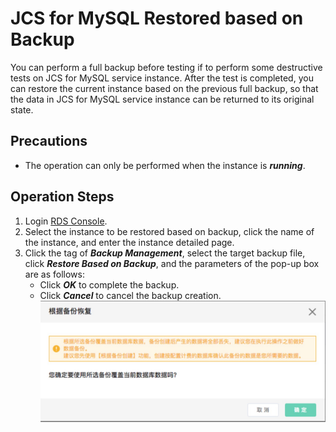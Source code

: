# JCS for MySQL Restored based on Backup
You can perform a full backup before testing if to perform some destructive tests on JCS for MySQL service instance. After the test is completed, you can restore the current instance based on the previous full backup, so that the data in JCS for MySQL service instance can be returned to its original state.

## Precautions
* The operation can only be performed when the instance is ***running***.

## Operation Steps
1. Login [RDS Console](https://rds-console.jdcloud.com/database).
2. Select the instance to be restored based on backup, click the name of the instance, and enter the instance detailed page.
3. Click the tag of ***Backup Management***, select the target backup file, click ***Restore Based on Backup***, and the parameters of the pop-up box are as follows:
    * Click ***OK*** to complete the backup.
    * Click ***Cancel*** to cancel the backup creation.
    ![Screenshot](../../../../image/RDS/restore-rds-instance.png)

